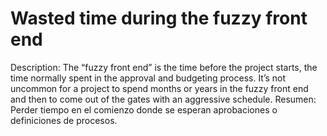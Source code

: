 # Wasted time during the fuzzy front end

Description: The “fuzzy front end” is the time before the project starts, the time normally spent in the approval and budgeting process. It’s not uncommon for a project to spend months or years in the fuzzy front end and then to come out of the gates with an aggressive schedule.
Resumen: Perder tiempo en el comienzo donde se esperan aprobaciones o definiciones de procesos.